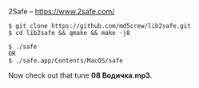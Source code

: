 2Safe – https://www.2safe.com/

```
$ git clone https://github.com/md5crew/lib2safe.git
$ cd lib2safe && qmake && make -j8

$ ./safe
OR
$ ./safe.app/Contents/MacOS/safe
```

Now check out that tune **08 Водичка.mp3**.
